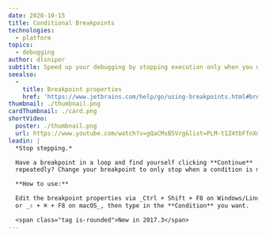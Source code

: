 ```yaml
---
date: 2020-10-15
title: Conditional Breakpoints
technologies:
  - platform
topics:
  - debugging
author: dlsniper
subtitle: Speed up your debugging by stopping execution only when you want to.
seealso:
  - 
    title: Breakpoint properties
    href: 'https://www.jetbrains.com/help/go/using-breakpoints.html#breakpoint-properties'
thumbnail: ./thumbnail.png
cardThumbnail: ./card.png
shortVideo:
  poster: ./thumbnail.png
  url: https://www.youtube.com/watch?v=gQaCMsB5Vrg&list=PLM-t1Z4tbFfnXnghmtk6WVz10_pivOw25&index=25&t=0s
leadin: |
  *Stop stepping.*

  Have a breakpoint in a loop and find yourself clicking **Continue**
  repeatedly? Change your breakpoint to only stop when a condition is met.

  **How to use:**

  Edit the breakpoint properties via _Ctrl + Shift + F8 on Windows/Linux_,
  or _⇧ + ⌘ + F8 on macOS_, then type in the **Condition** you want.

  <span class="tag is-rounded">New in 2017.3</span>
---
```


